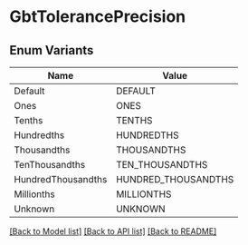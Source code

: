 # GbtTolerancePrecision

## Enum Variants

| Name | Value |
|---- | -----|
| Default | DEFAULT |
| Ones | ONES |
| Tenths | TENTHS |
| Hundredths | HUNDREDTHS |
| Thousandths | THOUSANDTHS |
| TenThousandths | TEN_THOUSANDTHS |
| HundredThousandths | HUNDRED_THOUSANDTHS |
| Millionths | MILLIONTHS |
| Unknown | UNKNOWN |


[[Back to Model list]](../README.md#documentation-for-models) [[Back to API list]](../README.md#documentation-for-api-endpoints) [[Back to README]](../README.md)


